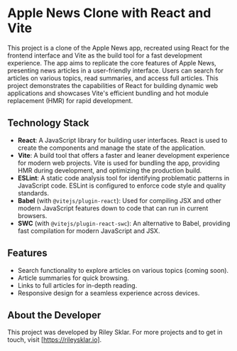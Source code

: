 # Apple News Clone with React and Vite

This project is a clone of the Apple News app, recreated using React for the frontend interface and Vite as the build tool for a fast development experience. The app aims to replicate the core features of Apple News, presenting news articles in a user-friendly interface. Users can search for articles on various topics, read summaries, and access full articles. This project demonstrates the capabilities of React for building dynamic web applications and showcases Vite's efficient bundling and hot module replacement (HMR) for rapid development.

## Technology Stack

- **React**: A JavaScript library for building user interfaces. React is used to create the components and manage the state of the application.
- **Vite**: A build tool that offers a faster and leaner development experience for modern web projects. Vite is used for bundling the app, providing HMR during development, and optimizing the production build.
- **ESLint**: A static code analysis tool for identifying problematic patterns in JavaScript code. ESLint is configured to enforce code style and quality standards.
- **Babel** (with `@vitejs/plugin-react`): Used for compiling JSX and other modern JavaScript features down to code that can run in current browsers.
- **SWC** (with `@vitejs/plugin-react-swc`): An alternative to Babel, providing fast compilation for modern JavaScript and JSX.

## Features

- Search functionality to explore articles on various topics (coming soon).
- Article summaries for quick browsing.
- Links to full articles for in-depth reading.
- Responsive design for a seamless experience across devices.

## About the Developer

This project was developed by Riley Sklar. For more projects and to get in touch, visit [https://rileysklar.io].

